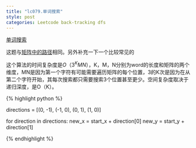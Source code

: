 ```yaml
---
title: "lc079.单词搜索"
style: post
categories: Leetcode back-tracking dfs
---
```


[单词搜索](https://leetcode-cn.com/problems/word-search/)

这题与[矩阵中的路径](https://1e0ndavid.github.io/jz012/)相同。另外补充一下一个比较常见的

这个算法的时间复杂度是$O（3^KMN）$，K，M，N分别为word的长度和矩阵的两个维度，MN是因为第一个字符有可能需要遍历矩阵的每个位置，3的K次是因为在从第二个字符开始，其每次搜索都只需要搜索3个位置甚至更少。空间复杂度取决于递归深度，是O（K）。

{% highlight python %}

directions = [(0, -1), (-1, 0), (0, 1), (1, 0)]

for direction in directions:
    new_x = start_x + direction[0]
    new_y = start_y + direction[1]

{% endhighlight %}

